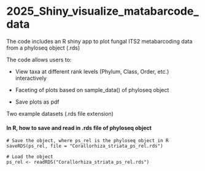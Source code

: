 # 2025_Shiny_visualize_matabarcode_data

The code includes an R shiny app to plot fungal ITS2 metabarcoding data from a phyloseq object (.rds)

The code allows users to:

- View taxa at different rank levels (Phylum, Class, Order, etc.) interactively

- Faceting of plots based on sample_data() of phyloseq object

- Save plots as pdf

Two example datasets (.rds file extension)

#### In R, how to save and read in .rds file of phyloseq object
```{r{
# Save the object, where ps_rel is the phyloseq object in R
saveRDS(ps_rel, file = "Corallorhiza_striata_ps_rel.rds")

# Load the object
ps_rel <- readRDS("Corallorhiza_striata_ps_rel.rds")
```
